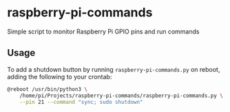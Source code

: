 # raspberry-pi-commands

Simple script to monitor Raspberry Pi GPIO pins and run commands

## Usage

To add a shutdown button by running `raspberry-pi-commands.py` on reboot, adding the following to your crontab:

```bash
@reboot /usr/bin/python3 \
	/home/pi/Projects/raspberry-pi-commands/raspberry-pi-commands.py \
	--pin 21 --command "sync; sudo shutdown"
```
